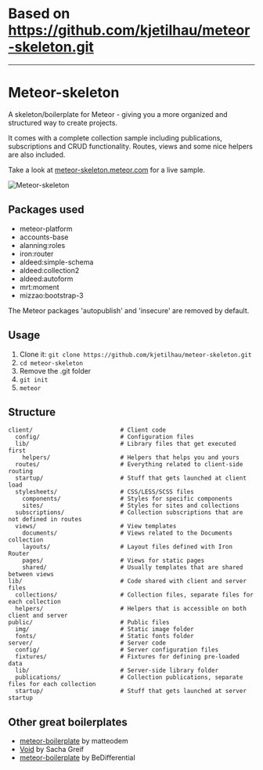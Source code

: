 
# Based on https://github.com/kjetilhau/meteor-skeleton.git

------

# Meteor-skeleton
A skeleton/boilerplate for Meteor - giving you a more organized and structured way to create projects.

It comes with a complete collection sample including publications, subscriptions and CRUD functionality. Routes, views and some nice helpers are also included.

Take a look at [meteor-skeleton.meteor.com](http://meteor-skeleton.meteor.com) for a live sample.

![Meteor-skeleton](http://i.imgur.com/ETTVDTM.png)

## Packages used

- meteor-platform
- accounts-base
- alanning:roles
- iron:router
- aldeed:simple-schema
- aldeed:collection2
- aldeed:autoform
- mrt:moment
- mizzao:bootstrap-3

The Meteor packages 'autopublish' and 'insecure' are removed by default.

## Usage
1. Clone it: ```git clone https://github.com/kjetilhau/meteor-skeleton.git```
2. ```cd meteor-skeleton```
3. Remove the .git folder
4. ```git init```
6. ```meteor```

## Structure

```
client/							# Client code
  config/						# Configuration files
  lib/							# Library files that get executed first
    helpers/ 					# Helpers that helps you and yours
  routes/						# Everything related to client-side routing
  startup/						# Stuff that gets launched at client load
  stylesheets/					# CSS/LESS/SCSS files
    components/					# Styles for specific components
    sites/						# Styles for sites and collections
  subscriptions/				# Collection subscriptions that are not defined in routes
  views/						# View templates
    documents/					# Views related to the Documents collection
    layouts/					# Layout files defined with Iron Router
    pages/						# Views for static pages
    shared/						# Usually templates that are shared between views
lib/							# Code shared with client and server files
  collections/					# Collection files, separate files for each collection
  helpers/						# Helpers that is accessible on both client and server
public/							# Public files
  img/							# Static image folder
  fonts/						# Static fonts folder
server/							# Server code
  config/						# Server configuration files
  fixtures/						# Fixtures for defining pre-loaded data
  lib/							# Server-side library folder
  publications/					# Collection publications, separate files for each collection
  startup/						# Stuff that gets launched at server startup
```

## Other great boilerplates
- [meteor-boilerplate](https://github.com/matteodem/meteor-boilerplate) by matteodem
- [Void](https://github.com/SachaG/Void) by Sacha Greif
- [meteor-boilerplate](https://github.com/BeDifferential/meteor-boilerplate) by BeDifferential
